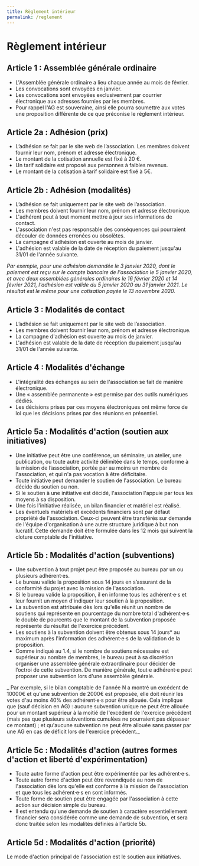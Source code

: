 ```yaml
---
title: Règlement intérieur
permalink: /reglement
---
```


# Règlement intérieur

## Article 1 : Assemblée générale ordinaire

- L'Assemblée générale ordinaire a lieu chaque année au mois de février.
- Les convocations sont envoyées en janvier.
- Les convocations sont envoyées exclusivement par courrier électronique aux adresses fournies par les membres.
- Pour rappel l'AG est souveraine, ainsi elle pourra soumettre aux votes une proposition différente de ce que préconise le règlement intérieur.

## Article 2a : Adhésion (prix)

- L’adhésion se fait par le site web de l’association. Les membres doivent fournir leur nom, prénom et adresse électronique.
- Le montant de la cotisation annuelle est fixé à 20 €.
- Un tarif solidaire est proposé aux personnes à faibles revenus.
- Le montant de la cotisation à tarif solidaire est fixé à 5€.

## Article 2b : Adhésion (modalités)

- L’adhésion se fait uniquement par le site web de l’association.
- Les membres doivent fournir leur nom, prénom et adresse électronique.
- L'adhérent peut à tout moment mettre à jour ses informations de contact.
- L'association n'est pas responsable des conséquences qui pourraient découler de données erronées ou obsolètes.
- La campagne d'adhésion est ouverte au mois de janvier.
- L'adhésion est valable de la date de réception du paiement jusqu'au 31/01 de l'année suivante.

_Par exemple, pour une adhésion demandée le 3 janvier 2020, dont le paiement est reçu sur le compte bancaire de l'association le 5 janvier 2020, et avec deux assemblées générales ordinaires le 16 février 2020 et 14 février 2021, l'adhésion est valide du 5 janvier 2020 au 31 janvier 2021. Le résultat est le même pour une cotisation payée le 13 novembre 2020._

## Article 3 : Modalités de contact

- L’adhésion se fait uniquement par le site web de l’association.
- Les membres doivent fournir leur nom, prénom et adresse électronique.
- La campagne d'adhésion est ouverte au mois de janvier.
- L'adhésion est valable de la date de réception du paiement jusqu'au 31/01 de l'année suivante.

## Article 4 : Modalités d'échange

- L'intégralité des échanges au sein de l'association se fait de manière électronique.
- Une « assemblée permanente » est permise par des outils numériques dédiés.
- Les décisions prises par ces moyens électroniques ont même force de loi que les décisions prises par des réunions en présentiel.

## Article 5a : Modalités d'action (soutien aux initiatives)

- Une initiative peut être une conférence, un séminaire, un atelier, une publication, ou toute autre activité délimitée dans le temps, conforme à la mission de l’association, portée par au moins un membre de l'association, et qui n'a pas vocation à être déficitaire.
- Toute initiative peut demander le soutien de l'association. Le bureau décide du soutien ou non.
- Si le soutien à une initiative est décidé, l'association l'appuie par tous les moyens à sa disposition.
- Une fois l'initiative réalisée, un bilan financier et matériel est réalisé.
- Les éventuels matériels et excédents financiers sont par défaut propriété de l'association. Ceux-ci peuvent être transférés sur demande de l'équipe d'organisation à une autre structure juridique à but non lucratif. Cette demande doit être formulée dans les 12 mois qui suivent la cloture comptable de l'initiative.

## Article 5b : Modalités d'action (subventions)

- Une subvention à tout projet peut être proposée au bureau par un ou plusieurs adhérent‧es.
- Le bureau valide la proposition sous 14 jours en s’assurant de la conformité du projet avec la mission de l'association.
- Si le bureau valide la proposition, il en informe tous les adhérent‧e‧s et leur fournit un moyen d'indiquer leur soutien à la proposition.
- La subvention est attribuée dès lors qu'elle réunit un nombre de soutiens qui représente en pourcentage du nombre total d'adhérent‧e‧s le double de pourcents que le montant de la subvention proposée représente du résultat de l'exercice précédent.
- Les soutiens à la subvention doivent être obtenus sous 14 jours* au maximum après l'information des adhérent‧e‧s de la validation de la proposition.
- Comme indiqué au 1.4, si le nombre de soutiens nécessaire est supérieur au nombre de membres, le bureau peut à sa discrétion organiser une assemblée générale extraordinaire pour décider de l’octroi de cette subvention. De manière générale, tout‧e adhérent‧e peut proposer une subvention lors d'une assemblée générale.

_ Par exemple, si le bilan comptable de l'année N a montré un excédent de 10000€ et qu'une subvention de 2000€ est proposée, elle doit réunir les votes d'au moins 40% des adhérent‧e‧s pour être allouée. Cela implique que (sauf décision en AG) : aucune subvention unique ne peut être allouée pour un montant supérieur à la moitié de l'excédent de l'exercice précédent (mais pas que plusieurs subventions cumulées ne pourraient pas dépasser ce montant) ; et qu'aucune subvention ne peut être allouée sans passer par une AG en cas de déficit lors de l'exercice précédent._

## Article 5c : Modalités d'action (autres formes d'action et liberté d'expérimentation)

- Toute autre forme d'action peut être expérimentée par les adhérent‧e‧s.
- Toute autre forme d'action peut être revendiquée au nom de l'association dès lors qu'elle est conforme à la mission de l'association et que tous les adhérent‧e‧s en sont informés.
- Toute forme de soutien peut être engagée par l'association à cette action sur décision simple du bureau.
- Il est entendu qu'une demande de soutien à caractère essentiellement financier sera considérée comme une demande de subvention, et sera donc traitée selon les modalités définies à l'article 5b.

## Article 5d : Modalités d'action (priorité)

Le mode d'action principal de l'association est le soutien aux initiatives.
